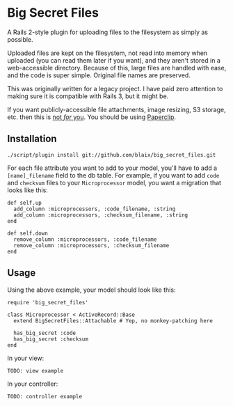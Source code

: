 # Big Secret Files

A Rails 2-style plugin for uploading files to the filesystem as simply as
possible.

Uploaded files are kept on the filesystem, not read into memory when uploaded
(you can read them later if you want), and they aren't stored in a
web-accessible directory. Because of this, large files are handled with ease,
and the code is super simple. Original file names are preserved.

This was originally written for a legacy project. I have paid zero attention
to making sure it is compatible with Rails 3, but it might be.

If you want publicly-accessible file attachments, image resizing, S3 storage,
etc. then this is [not *for* you](http://www.penny-arcade.com/comic/2004/3/24/).
You should be using [Paperclip](https://github.com/thoughtbot/paperclip).

## Installation

    ./script/plugin install git://github.com/blaix/big_secret_files.git
    
For each file attribute you want to add to your model, you'll have to add
a `[name]_filename` field to the db table. For example, if you want to add
`code` and `checksum` files to your `Microprocessor` model, you want a
migration that looks like this:

    def self.up
      add_column :microprocessors, :code_filename, :string
      add_column :microprocessors, :checksum_filename, :string
    end

    def self.down
      remove_column :microprocessors, :code_filename
      remove_column :microprocessors, :checksum_filename
    end

## Usage

Using the above example, your model should look like this:

    require 'big_secret_files'
    
    class Microprocessor < ActiveRecord::Base
      extend BigSecretFiles::Attachable # Yep, no monkey-patching here
      
      has_big_secret :code
      has_big_secret :checksum
    end

In your view:

    TODO: view example
    
In your controller:

    TODO: controller example
